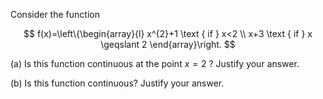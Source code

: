 Consider the function

$$
f(x)=\left\{\begin{array}{l}
x^{2}+1 \text { if } x<2 \\
x+3 \text { if } x \geqslant 2
\end{array}\right.
$$

(a) Is this function continuous at the point $x=2$ ? Justify your answer.

(b) Is this function continuous? Justify your answer.

